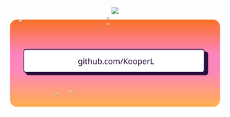 <meta name="google-site-verification" content="h6fxqWAIOf3rJyYfhIZ3nurBcGbz1hcbN2kTm0_0rQo" />
<div align="center">
  <img src="https://magic-pixel.pockethost.io/image/h6zcbr4k34weazc/Github" />
  <a href="https://kooperlingohr.com/">
    <img src="https://raw.githubusercontent.com/KooperL/KooperL/main/github-banner-3.svg" />
    <!-- Inspired by http://web.archive.org/web/20220707185103/https://drinkperfy.com/ -->
    <!-- Built with https://app.svgator.com/ -->
  </a>
</div> 
